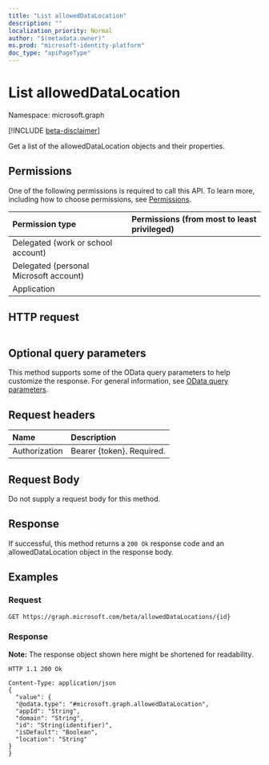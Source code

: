 ```yaml
---
title: "List allowedDataLocation"
description: ""
localization_priority: Normal
author: "$(metadata.owner)"
ms.prod: "microsoft-identity-platform"
doc_type: "apiPageType"
---
```


# List allowedDataLocation

Namespace: microsoft.graph

[!INCLUDE [beta-disclaimer](../../includes/beta-disclaimer.md)]

Get a list of the allowedDataLocation objects and their properties.

## Permissions

One of the following permissions is required to call this API. To learn more, including how to choose permissions, see [Permissions](/graph/permissions-reference).

| Permission type                        | Permissions (from most to least privileged) |
| :------------------------------------- | :------------------------------------------ |
| Delegated (work or school account)     |                                             |
| Delegated (personal Microsoft account) |                                             |
| Application                            |                                             |

## HTTP request

<!-- {
  "blockType": "ignored"
}
-->

```http

```

## Optional query parameters

This method supports some of the OData query parameters to help customize the response. For general information, see [OData query parameters](/graph/query-parameters).

## Request headers

| Name          | Description               |
| :------------ | :------------------------ |
| Authorization | Bearer {token}. Required. |

## Request Body

<!-- Actions and Functions -->

<!-- CRUD Methods -->

Do not supply a request body for this method.

## Response

If successful, this method returns a `200 Ok` response code and an allowedDataLocation object in the response body.

## Examples

### Request

<!-- {
  "blockType": "request",
  "name": "list_alloweddatalocation"
}
-->

```http
GET https://graph.microsoft.com/beta/allowedDataLocations/{id}

```

### Response

**Note:** The response object shown here might be shortened for readability.

<!-- {
  "blockType": "response",
  "truncated": true,
  "@odata.type": "Microsoft.DirectoryServices.allowedDataLocation"
}
-->

```http
HTTP 1.1 200 Ok

Content-Type: application/json
{
  "value": {
  "@odata.type": "#microsoft.graph.allowedDataLocation",
  "appId": "String",
  "domain": "String",
  "id": "String(identifier)",
  "isDefault": "Boolean",
  "location": "String"
}
}

```

